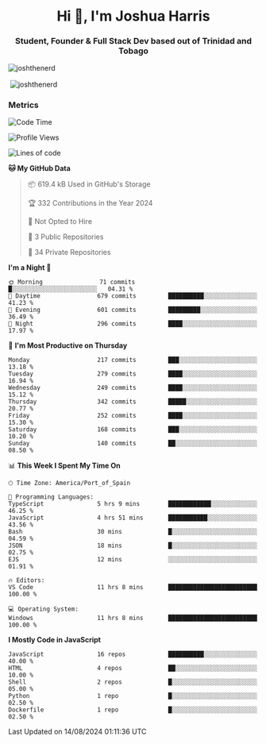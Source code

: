 <h1 align="center">Hi 👋, I'm Joshua Harris</h1>
<h3 align="center">Student, Founder & Full Stack Dev based out of Trinidad and Tobago</h3>

<p align="left"> <img src="https://komarev.com/ghpvc/?username=JoshTheDeveloperr" alt="joshthenerd" /> </p>

<p>&nbsp;<img align="center" src="https://github-readme-stats.vercel.app/api?username=JoshTheDeveloperr&show_icons=true&count_private=true" alt="joshthenerd" /></p>

### Metrics

<!--START_SECTION:waka-->
![Code Time](http://img.shields.io/badge/Code%20Time-888%20hrs%2050%20mins-blue)

![Profile Views](http://img.shields.io/badge/Profile%20Views-2-blue)

![Lines of code](https://img.shields.io/badge/From%20Hello%20World%20I%27ve%20Written-3.4%20million%20lines%20of%20code-blue)

**🐱 My GitHub Data** 

> 📦 619.4 kB Used in GitHub's Storage 
 > 
> 🏆 332 Contributions in the Year 2024
 > 
> 🚫 Not Opted to Hire
 > 
> 📜 3 Public Repositories 
 > 
> 🔑 34 Private Repositories 
 > 
**I'm a Night 🦉** 

```text
🌞 Morning                71 commits          █░░░░░░░░░░░░░░░░░░░░░░░░   04.31 % 
🌆 Daytime                679 commits         ██████████░░░░░░░░░░░░░░░   41.23 % 
🌃 Evening                601 commits         █████████░░░░░░░░░░░░░░░░   36.49 % 
🌙 Night                  296 commits         ████░░░░░░░░░░░░░░░░░░░░░   17.97 % 
```
📅 **I'm Most Productive on Thursday** 

```text
Monday                   217 commits         ███░░░░░░░░░░░░░░░░░░░░░░   13.18 % 
Tuesday                  279 commits         ████░░░░░░░░░░░░░░░░░░░░░   16.94 % 
Wednesday                249 commits         ████░░░░░░░░░░░░░░░░░░░░░   15.12 % 
Thursday                 342 commits         █████░░░░░░░░░░░░░░░░░░░░   20.77 % 
Friday                   252 commits         ████░░░░░░░░░░░░░░░░░░░░░   15.30 % 
Saturday                 168 commits         ███░░░░░░░░░░░░░░░░░░░░░░   10.20 % 
Sunday                   140 commits         ██░░░░░░░░░░░░░░░░░░░░░░░   08.50 % 
```


📊 **This Week I Spent My Time On** 

```text
🕑︎ Time Zone: America/Port_of_Spain

💬 Programming Languages: 
TypeScript               5 hrs 9 mins        ████████████░░░░░░░░░░░░░   46.25 % 
JavaScript               4 hrs 51 mins       ███████████░░░░░░░░░░░░░░   43.56 % 
Bash                     30 mins             █░░░░░░░░░░░░░░░░░░░░░░░░   04.59 % 
JSON                     18 mins             █░░░░░░░░░░░░░░░░░░░░░░░░   02.75 % 
EJS                      12 mins             ░░░░░░░░░░░░░░░░░░░░░░░░░   01.91 % 

🔥 Editors: 
VS Code                  11 hrs 8 mins       █████████████████████████   100.00 % 

💻 Operating System: 
Windows                  11 hrs 8 mins       █████████████████████████   100.00 % 
```

**I Mostly Code in JavaScript** 

```text
JavaScript               16 repos            ██████████░░░░░░░░░░░░░░░   40.00 % 
HTML                     4 repos             ██░░░░░░░░░░░░░░░░░░░░░░░   10.00 % 
Shell                    2 repos             █░░░░░░░░░░░░░░░░░░░░░░░░   05.00 % 
Python                   1 repo              █░░░░░░░░░░░░░░░░░░░░░░░░   02.50 % 
Dockerfile               1 repo              █░░░░░░░░░░░░░░░░░░░░░░░░   02.50 % 
```




 Last Updated on 14/08/2024 01:11:36 UTC
<!--END_SECTION:waka-->
